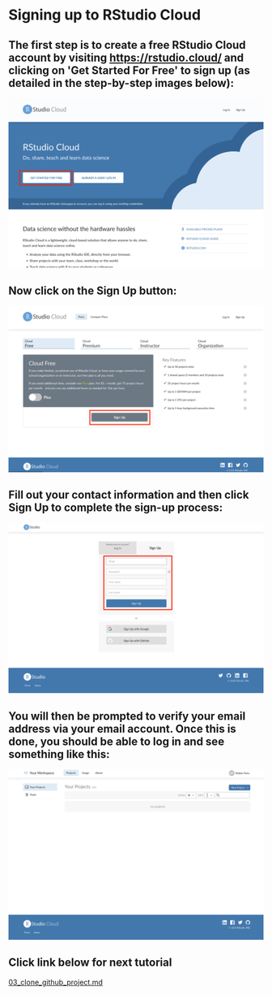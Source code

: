 # Signing up to RStudio Cloud

## The first step is to create a free RStudio Cloud account by visiting https://rstudio.cloud/ and clicking on 'Get Started For Free' to sign up (as detailed in the step-by-step images below):

![](../images/rstudio_cloud_frontpage.png)

## Now click on the Sign Up button:

![](../images/signup_cloud_free.png)

## Fill out your contact information and then click Sign Up to complete the sign-up process:

![](../images/register_details.png)

## You will then be prompted to verify your email address via your email account. Once this is done, you should be able to log in and see something like this:

![](../images/your_projects_first_time.png)

## Click link below for next tutorial

[03_clone_github_project.md](https://github.com/rmp15/rstudio_cloud_tutorial/blob/main/basics/03_clone_github_project.md)
